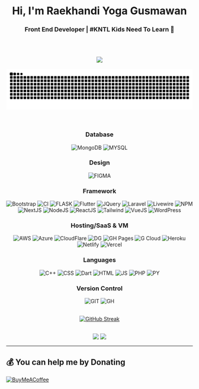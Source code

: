 <h1 align="center">Hi, I'm Raekhandi Yoga Gusmawan</h1>
<h3 align="center">Front End Developer | #KNTL Kids Need To Learn 🐧</h3>

<br><br>

<div align="center">
  <img src="https://user-images.githubusercontent.com/22107794/139580686-887df369-edb8-4bc8-b607-4fbf6d7e4866.gif">

  <br>

  ![snake gif](https://github.com/synthever/synthever/blob/output/github-contribution-grid-snake-dark.svg)

  <br>

  <h3 align="center">Database</h3>
    <img src="https://img.shields.io/badge/MongoDB-%234ea94b.svg?style=for-the-badge&logo=mongodb&logoColor=white" alt="MongoDB" />
    <img src="https://img.shields.io/badge/mysql-4479A1.svg?style=for-the-badge&logo=mysql&logoColor=white" alt="MYSQL" />

  <br>

  <h3 align="center">Design</h3>
    <img src="https://img.shields.io/badge/figma-%23F24E1E.svg?style=for-the-badge&logo=figma&logoColor=white   " alt="FIGMA" />

  <br>

  <h3 align="center">Framework</h3>
    <img src="https://img.shields.io/badge/bootstrap-%238511FA.svg?style=for-the-badge&logo=bootstrap&logoColor=white" alt="Bootstrap" />
    <img src="https://img.shields.io/badge/CodeIgniter-%23EF4223.svg?style=for-the-badge&logo=codeIgniter&logoColor=white" alt="CI" />
    <img src="https://img.shields.io/badge/flask-%23000.svg?style=for-the-badge&logo=flask&logoColor=white" alt="FLASK" />
    <img src="https://img.shields.io/badge/Flutter-%2302569B.svg?style=for-the-badge&logo=Flutter&logoColor=white" alt="Flutter" />
    <img src="https://img.shields.io/badge/jquery-%230769AD.svg?style=for-the-badge&logo=jquery&logoColor=white" alt="JQuery" />
    <img src="https://img.shields.io/badge/laravel-%23FF2D20.svg?style=for-the-badge&logo=laravel&logoColor=white" alt="Laravel" />
    <img src="https://img.shields.io/badge/livewire-%234e56a6.svg?style=for-the-badge&logo=livewire&logoColor=white" alt="Livewire" />
    <img src="https://img.shields.io/badge/NPM-%23CB3837.svg?style=for-the-badge&logo=npm&logoColor=white" alt="NPM" />
    <img src="https://img.shields.io/badge/Next-black?style=for-the-badge&logo=next.js&logoColor=white" alt="NextJS" />
    <img src="https://img.shields.io/badge/node.js-6DA55F?style=for-the-badge&logo=node.js&logoColor=white" alt="NodeJS" />
    <img src="https://img.shields.io/badge/react-%2320232a.svg?style=for-the-badge&logo=react&logoColor=%2361DAFB" alt="ReactJS" />
    <img src="https://img.shields.io/badge/tailwindcss-%2338B2AC.svg?style=for-the-badge&logo=tailwind-css&logoColor=white" alt="Tailwind" />
    <img src="https://img.shields.io/badge/vuejs-%2335495e.svg?style=for-the-badge&logo=vuedotjs&logoColor=%234FC08D" alt="VueJS" />
    <img src="https://img.shields.io/badge/WordPress-%23117AC9.svg?style=for-the-badge&logo=WordPress&logoColor=white" alt="WordPress" />

  <br>

  <h3 align="center">Hosting/SaaS & VM</h3>
    <img src="https://img.shields.io/badge/AWS-%23FF9900.svg?style=for-the-badge&logo=amazon-aws&logoColor=white" alt="AWS" />
    <img src="https://img.shields.io/badge/azure-%230072C6.svg?style=for-the-badge&logo=microsoftazure&logoColor=white" alt="Azure" />
    <img src="https://img.shields.io/badge/Cloudflare-F38020?style=for-the-badge&logo=Cloudflare&logoColor=white" alt="CloudFlare" />
    <img src="https://img.shields.io/badge/DigitalOcean-%230167ff.svg?style=for-the-badge&logo=digitalOcean&logoColor=white" alt="DG" />
    <img src="https://img.shields.io/badge/github%20pages-121013?style=for-the-badge&logo=github&logoColor=white" alt="GH Pages" />
    <img src="https://img.shields.io/badge/GoogleCloud-%234285F4.svg?style=for-the-badge&logo=google-cloud&logoColor=white" alt="G Cloud" />
    <img src="https://img.shields.io/badge/heroku-%23430098.svg?style=for-the-badge&logo=heroku&logoColor=white" alt="Heroku" />
    <img src="https://img.shields.io/badge/netlify-%23000000.svg?style=for-the-badge&logo=netlify&logoColor=#00C7B7" alt="Netlify" />
    <img src="https://img.shields.io/badge/vercel-%23000000.svg?style=for-the-badge&logo=vercel&logoColor=white" alt="Vercel" />

  <br>

  <h3 align="center">Languages</h3>
    <img src="https://img.shields.io/badge/c++-%2300599C.svg?style=for-the-badge&logo=c%2B%2B&logoColor=white" alt="C++" />
    <img src="https://img.shields.io/badge/css3-%231572B6.svg?style=for-the-badge&logo=css3&logoColor=white" alt="CSS" />
    <img src="https://img.shields.io/badge/dart-%230175C2.svg?style=for-the-badge&logo=dart&logoColor=white" alt="Dart" />
    <img src="https://img.shields.io/badge/html5-%23E34F26.svg?style=for-the-badge&logo=html5&logoColor=white" alt="HTML" />
    <img src="https://img.shields.io/badge/javascript-%23323330.svg?style=for-the-badge&logo=javascript&logoColor=%23F7DF1E" alt="JS" />
    <img src="https://img.shields.io/badge/php-%23777BB4.svg?style=for-the-badge&logo=php&logoColor=white" alt="PHP" />
    <img src="https://img.shields.io/badge/python-3670A0?style=for-the-badge&logo=python&logoColor=ffdd54" alt="PY" />

  <br>

  <h3 align="center">Version Control</h3>
    <img src="https://img.shields.io/badge/git-%23F05033.svg?style=for-the-badge&logo=git&logoColor=white" alt="GIT" />
    <img src="https://img.shields.io/badge/github-%23121011.svg?style=for-the-badge&logo=github&logoColor=white" alt="GH" />
</div>

<br>

<div align="center">
  
  [![GitHub Streak](https://streak-stats.demolab.com?user=Synthever&theme=dark)](https://git.io/streak-stats)
  
</div>

<br>

<div align="center">
  <img src="https://github-readme-stats.vercel.app/api/top-langs/?username=synthever&layout=compact&theme=dracula" />
  <img src="https://github-readme-stats.vercel.app/api?username=synthever&layout=compact&theme=dracula" />
</div>


---

  ## 💰 You can help me by Donating
  [![BuyMeACoffee](https://img.shields.io/badge/Buy%20Me%20a%20Coffee-ffdd00?style=for-the-badge&logo=buy-me-a-coffee&logoColor=black)](https://saweria.co/axlReyzzx)
